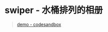 # swiper - 水桶排列的相册
> [demo - codesandbox](https://codesandbox.io/embed/github/q-jason/code/tree/master/swiper-parallax-slide?fontsize=14)
